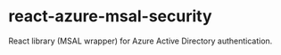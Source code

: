 # react-azure-msal-security
React library (MSAL wrapper) for Azure Active Directory authentication.
